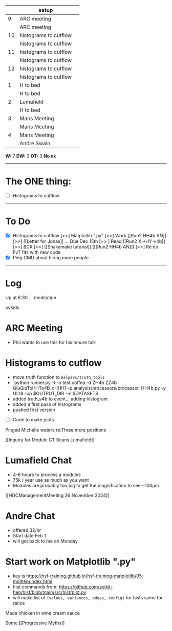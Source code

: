 
|     | setup                 |     |
| --- | --------------------- | --- |
| 9   | ARC meeting           |     |
|     | ARC meeting           |     |
| 10  | histograms to cutflow |     |
|     | histograms to cutflow |     |
| 11  | histograms to cutflow |     |
|     | histograms to cutflow |     |
| 12  | histograms to cutflow |     |
|     | histograms to cutflow |     |
| 1   | H to bed              |     |
|     | H to bed              |     |
| 2   | Lumafield             |     |
|     | H to bed              |     |
| 3   | Mans Meeting          |     |
|     | Mans Meeting          |     |
| 4   | Mans Meeting          |     |
|     | Andre Swain           |     |

**W:** 7 
**DW:** 3
**OT:** 3
**No ex**

---
# The ONE thing: 
- [ ] Histograms to cutflow

---
# To Do

- [x] Histograms to cutflow
 [>>] Matplotlib ".py"
 [>>]   Work [[Run2 HH4b AN]]
 [>>]  [[Letter for Jonas]] ... Due Dec 15th
 [>> ]  Read [[Run2 X->HY->4b]]
 [>>] BCR
 [>>]   [[Snakemake tutorial]] 
 ([[Run2 HH4b AN]]) [<<] Re do FvT fits with new code
- [x] Ping CMU about hiring more people

---

# Log

Up at 6:30 ... meditation

w/kids

# ARC Meeting
- Phil wants to use this for his tenure talk

# Histograms to cutflow
- move truth function to `helpers/truth_tools`
- `python runner.py -t -o test.coffea -d ZH4b ZZ4b GluGluToHHTo4B_cHHH1 -p analysis/processors/processor_HH4b.py -y UL18  -op $OUTPUT_DIR -m $DATASETS
- added truth_v4b to event... adding histogram
- added a first pass of histograms
- pushed first version
- [ ] Code to make plots 

Pinged Michelle waters re:Three more positions 

[[Inquiry for Module CT Scans Lumafield]]


# Lumafield Chat
- 4-6 hours to process a modules
- 75k / year use as much as you want
- Modules are probably too big to get the magnification to see ~100µm

[[HGCManagementMeeting 26 November 2024]]

# Andre Chat
- offered 32/hr
- Start date Feb 1
- will get back to me on Monday

# Start work on Matplotlib ".py"
- key is  https://hsf-training.github.io/hsf-training-matplotlib/05-mplhep/index.html
- hist commands from: https://github.com/scikit-hep/hist/blob/main/src/hist/plot.py
- will make list of `(values, variances, edges, config)` for hists same for ratios

Made chicken in wine cream sauce

Some [[Progressive Myths]]